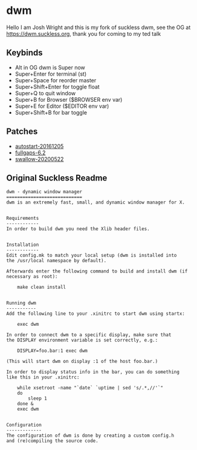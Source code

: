 # dwm
Hello I am Josh Wright and this is my fork of suckless dwm,
see the OG at https://dwm.suckless.org,
thank you for coming to my ted talk

## Keybinds
- Alt in OG dwm is Super now
- Super+Enter for terminal (st)
- Super+Space for reorder master
- Super+Shift+Enter for toggle float
- Super+Q to quit window
- Super+B for Browser ($BROWSER env var)
- Super+E for Editor ($EDITOR env var)
- Super+Shift+B for bar toggle

## Patches
- [autostart-20161205](https://dwm.suckless.org/patches/autostart/)
- [fullgaps-6.2](https://dwm.suckless.org/patches/fullgaps/)
- [swallow-20200522](https://dwm.suckless.org/patches/swallow/)

## Original Suckless Readme

```
dwm - dynamic window manager
============================
dwm is an extremely fast, small, and dynamic window manager for X.


Requirements
------------
In order to build dwm you need the Xlib header files.


Installation
------------
Edit config.mk to match your local setup (dwm is installed into
the /usr/local namespace by default).

Afterwards enter the following command to build and install dwm (if
necessary as root):

    make clean install


Running dwm
-----------
Add the following line to your .xinitrc to start dwm using startx:

    exec dwm

In order to connect dwm to a specific display, make sure that
the DISPLAY environment variable is set correctly, e.g.:

    DISPLAY=foo.bar:1 exec dwm

(This will start dwm on display :1 of the host foo.bar.)

In order to display status info in the bar, you can do something
like this in your .xinitrc:

    while xsetroot -name "`date` `uptime | sed 's/.*,//'`"
    do
    	sleep 1
    done &
    exec dwm


Configuration
-------------
The configuration of dwm is done by creating a custom config.h
and (re)compiling the source code.
```
